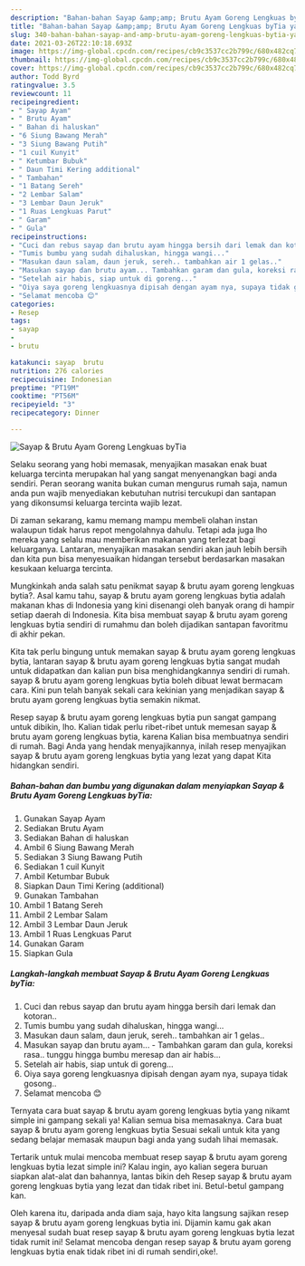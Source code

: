 ```yaml
---
description: "Bahan-bahan Sayap &amp;amp; Brutu Ayam Goreng Lengkuas byTia yang lezat dan Mudah Dibuat"
title: "Bahan-bahan Sayap &amp;amp; Brutu Ayam Goreng Lengkuas byTia yang lezat dan Mudah Dibuat"
slug: 340-bahan-bahan-sayap-and-amp-brutu-ayam-goreng-lengkuas-bytia-yang-lezat-dan-mudah-dibuat
date: 2021-03-26T22:10:18.693Z
image: https://img-global.cpcdn.com/recipes/cb9c3537cc2b799c/680x482cq70/sayap-brutu-ayam-goreng-lengkuas-bytia-foto-resep-utama.jpg
thumbnail: https://img-global.cpcdn.com/recipes/cb9c3537cc2b799c/680x482cq70/sayap-brutu-ayam-goreng-lengkuas-bytia-foto-resep-utama.jpg
cover: https://img-global.cpcdn.com/recipes/cb9c3537cc2b799c/680x482cq70/sayap-brutu-ayam-goreng-lengkuas-bytia-foto-resep-utama.jpg
author: Todd Byrd
ratingvalue: 3.5
reviewcount: 11
recipeingredient:
- " Sayap Ayam"
- " Brutu Ayam"
- " Bahan di haluskan"
- "6 Siung Bawang Merah"
- "3 Siung Bawang Putih"
- "1 cuil Kunyit"
- " Ketumbar Bubuk"
- " Daun Timi Kering additional"
- " Tambahan"
- "1 Batang Sereh"
- "2 Lembar Salam"
- "3 Lembar Daun Jeruk"
- "1 Ruas Lengkuas Parut"
- " Garam"
- " Gula"
recipeinstructions:
- "Cuci dan rebus sayap dan brutu ayam hingga bersih dari lemak dan kotoran.."
- "Tumis bumbu yang sudah dihaluskan, hingga wangi..."
- "Masukan daun salam, daun jeruk, sereh.. tambahkan air 1 gelas.."
- "Masukan sayap dan brutu ayam... Tambahkan garam dan gula, koreksi rasa.. tunggu hingga bumbu meresap dan air habis..."
- "Setelah air habis, siap untuk di goreng..."
- "Oiya saya goreng lengkuasnya dipisah dengan ayam nya, supaya tidak gosong.."
- "Selamat mencoba 😊"
categories:
- Resep
tags:
- sayap
- 
- brutu

katakunci: sayap  brutu 
nutrition: 276 calories
recipecuisine: Indonesian
preptime: "PT19M"
cooktime: "PT56M"
recipeyield: "3"
recipecategory: Dinner

---
```



![Sayap &amp; Brutu Ayam Goreng Lengkuas byTia](https://img-global.cpcdn.com/recipes/cb9c3537cc2b799c/680x482cq70/sayap-brutu-ayam-goreng-lengkuas-bytia-foto-resep-utama.jpg)

Selaku seorang yang hobi memasak, menyajikan masakan enak buat keluarga tercinta merupakan hal yang sangat menyenangkan bagi anda sendiri. Peran seorang  wanita bukan cuman mengurus rumah saja, namun anda pun wajib menyediakan kebutuhan nutrisi tercukupi dan santapan yang dikonsumsi keluarga tercinta wajib lezat.

Di zaman  sekarang, kamu memang mampu membeli olahan instan walaupun tidak harus repot mengolahnya dahulu. Tetapi ada juga lho mereka yang selalu mau memberikan makanan yang terlezat bagi keluarganya. Lantaran, menyajikan masakan sendiri akan jauh lebih bersih dan kita pun bisa menyesuaikan hidangan tersebut berdasarkan masakan kesukaan keluarga tercinta. 



Mungkinkah anda salah satu penikmat sayap &amp; brutu ayam goreng lengkuas bytia?. Asal kamu tahu, sayap &amp; brutu ayam goreng lengkuas bytia adalah makanan khas di Indonesia yang kini disenangi oleh banyak orang di hampir setiap daerah di Indonesia. Kita bisa membuat sayap &amp; brutu ayam goreng lengkuas bytia sendiri di rumahmu dan boleh dijadikan santapan favoritmu di akhir pekan.

Kita tak perlu bingung untuk memakan sayap &amp; brutu ayam goreng lengkuas bytia, lantaran sayap &amp; brutu ayam goreng lengkuas bytia sangat mudah untuk didapatkan dan kalian pun bisa menghidangkannya sendiri di rumah. sayap &amp; brutu ayam goreng lengkuas bytia boleh dibuat lewat bermacam cara. Kini pun telah banyak sekali cara kekinian yang menjadikan sayap &amp; brutu ayam goreng lengkuas bytia semakin nikmat.

Resep sayap &amp; brutu ayam goreng lengkuas bytia pun sangat gampang untuk dibikin, lho. Kalian tidak perlu ribet-ribet untuk memesan sayap &amp; brutu ayam goreng lengkuas bytia, karena Kalian bisa membuatnya sendiri di rumah. Bagi Anda yang hendak menyajikannya, inilah resep menyajikan sayap &amp; brutu ayam goreng lengkuas bytia yang lezat yang dapat Kita hidangkan sendiri.

<!--inarticleads1-->

##### Bahan-bahan dan bumbu yang digunakan dalam menyiapkan Sayap &amp; Brutu Ayam Goreng Lengkuas byTia:

1. Gunakan  Sayap Ayam
1. Sediakan  Brutu Ayam
1. Sediakan  Bahan di haluskan
1. Ambil 6 Siung Bawang Merah
1. Sediakan 3 Siung Bawang Putih
1. Sediakan 1 cuil Kunyit
1. Ambil  Ketumbar Bubuk
1. Siapkan  Daun Timi Kering (additional)
1. Gunakan  Tambahan
1. Ambil 1 Batang Sereh
1. Ambil 2 Lembar Salam
1. Ambil 3 Lembar Daun Jeruk
1. Ambil 1 Ruas Lengkuas Parut
1. Gunakan  Garam
1. Siapkan  Gula




<!--inarticleads2-->

##### Langkah-langkah membuat Sayap &amp; Brutu Ayam Goreng Lengkuas byTia:

1. Cuci dan rebus sayap dan brutu ayam hingga bersih dari lemak dan kotoran..
1. Tumis bumbu yang sudah dihaluskan, hingga wangi...
1. Masukan daun salam, daun jeruk, sereh.. tambahkan air 1 gelas..
1. Masukan sayap dan brutu ayam... - Tambahkan garam dan gula, koreksi rasa.. tunggu hingga bumbu meresap dan air habis...
1. Setelah air habis, siap untuk di goreng...
1. Oiya saya goreng lengkuasnya dipisah dengan ayam nya, supaya tidak gosong..
1. Selamat mencoba 😊




Ternyata cara buat sayap &amp; brutu ayam goreng lengkuas bytia yang nikamt simple ini gampang sekali ya! Kalian semua bisa memasaknya. Cara buat sayap &amp; brutu ayam goreng lengkuas bytia Sesuai sekali untuk kita yang sedang belajar memasak maupun bagi anda yang sudah lihai memasak.

Tertarik untuk mulai mencoba membuat resep sayap &amp; brutu ayam goreng lengkuas bytia lezat simple ini? Kalau ingin, ayo kalian segera buruan siapkan alat-alat dan bahannya, lantas bikin deh Resep sayap &amp; brutu ayam goreng lengkuas bytia yang lezat dan tidak ribet ini. Betul-betul gampang kan. 

Oleh karena itu, daripada anda diam saja, hayo kita langsung sajikan resep sayap &amp; brutu ayam goreng lengkuas bytia ini. Dijamin kamu gak akan menyesal sudah buat resep sayap &amp; brutu ayam goreng lengkuas bytia lezat tidak rumit ini! Selamat mencoba dengan resep sayap &amp; brutu ayam goreng lengkuas bytia enak tidak ribet ini di rumah sendiri,oke!.

